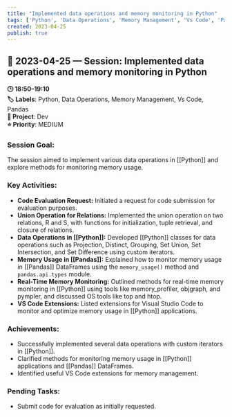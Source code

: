 ```yaml
---
title: "Implemented data operations and memory monitoring in Python"
tags: ['Python', 'Data Operations', 'Memory Management', 'Vs Code', 'Pandas']
created: 2023-04-25
publish: true
---
```


## 📅 2023-04-25 — Session: Implemented data operations and memory monitoring in Python

**🕒 18:50–19:10**  
**🏷️ Labels**: Python, Data Operations, Memory Management, Vs Code, Pandas  
**📂 Project**: Dev  
**⭐ Priority**: MEDIUM  


### Session Goal:
The session aimed to implement various data operations in [[Python]] and explore methods for monitoring memory usage.

### Key Activities:
- **Code Evaluation Request:** Initiated a request for code submission for evaluation purposes.
- **Union Operation for Relations:** Implemented the union operation on two relations, R and S, with functions for initialization, tuple retrieval, and closure of relations.
- **Data Operations in [[Python]]:** Developed [[Python]] classes for data operations such as Projection, Distinct, Grouping, Set Union, Set Intersection, and Set Difference using custom iterators.
- **Memory Usage in [[Pandas]]:** Explained how to monitor memory usage in [[Pandas]] DataFrames using the `memory_usage()` method and `pandas.api.types` module.
- **Real-Time Memory Monitoring:** Outlined methods for real-time memory monitoring in [[Python]] using tools like memory_profiler, objgraph, and pympler, and discussed OS tools like top and htop.
- **VS Code Extensions:** Listed extensions for Visual Studio Code to monitor and optimize memory usage in [[Python]] applications.

### Achievements:
- Successfully implemented several data operations with custom iterators in [[Python]].
- Clarified methods for monitoring memory usage in [[Python]] applications and [[Pandas]] DataFrames.
- Identified useful VS Code extensions for memory management.

### Pending Tasks:
- Submit code for evaluation as initially requested.
